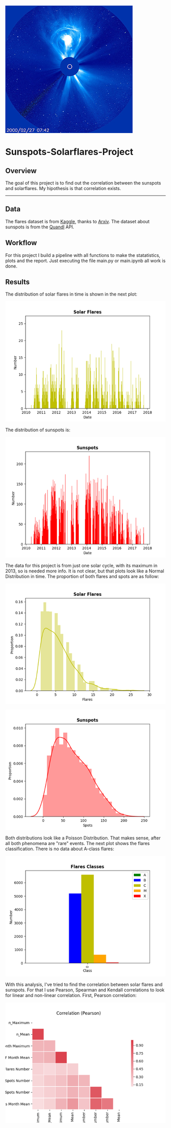 ![Sun Thoughts](https://github.com/YonatanRA/Sunspots-Solarflares-Project/blob/master/sol.jpg)

# Sunspots-Solarflares-Project

## Overview

The goal of this project is to find out the correlation between the sunspots and solarflares. My hipothesis is that correlation exists. 

---

## Data

The flares dataset is from [Kaggle](https://www.kaggle.com/heliodata/instruments-solarflares), thanks to [Arxiv](https://arxiv.org/abs/1703.04412). The dataset about sunspots is from the [Quandl](https://www.quandl.com/data/SIDC/SUNSPOTS_D-Total-Sunspot-Numbers-Daily) API.


## Workflow

For this project I build a pipeline with all functions to make the statatistics, plots and the report. Just executing the file main.py or main.ipynb all work is done.


## Results

The distribution of solar flares in time is shown in the next plot:

![Solar Flares](https://github.com/YonatanRA/Sunspots-Solarflares-Project/blob/master/barplot_flares.png)


The distribution of sunspots is:

![Sunspots](https://github.com/YonatanRA/Sunspots-Solarflares-Project/blob/master/barplot_spots.png)

The data for this project is from just one solar cycle, with its maximum in 2013, so is needed more info. It is not clear, but that plots look like a Normal Distribution in time.
The proportion of both flares and spots are as follow:

![dist flares](https://github.com/YonatanRA/Sunspots-Solarflares-Project/blob/master/distplot_flares.png)

![dist spots](https://github.com/YonatanRA/Sunspots-Solarflares-Project/blob/master/distplot_spots.png)


Both distributions look like a Poisson Distribution. That makes sense, after all both phenomena are "rare" events.
The next plot shows the flares classification. There is no data about A-class flares:

![Flare classes](https://github.com/YonatanRA/Sunspots-Solarflares-Project/blob/master/binning_class.png)


With this analysis, I've tried to find the correlation between solar flares and sunspots. For that I use Pearson, Spearman and Kendall correlations to look for linear and non-linear correlation. First, Pearson correlation:

![Pearson](https://github.com/YonatanRA/Sunspots-Solarflares-Project/blob/master/correlation%20Pearson.png)



